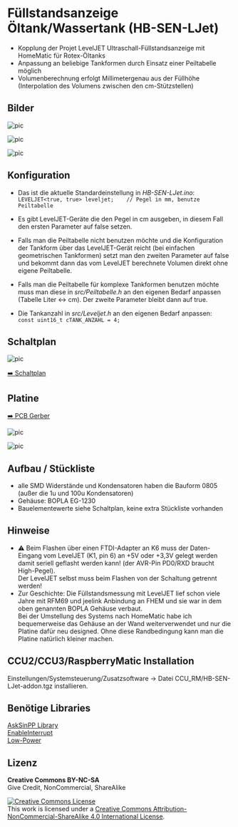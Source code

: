 
# Füllstandsanzeige Öltank/Wassertank (HB-SEN-LJet)

- Kopplung der Projet LevelJET Ultraschall-Füllstandsanzeige mit HomeMatic für Rotex-Öltanks
- Anpassung an beliebige Tankformen durch Einsatz einer Peiltabelle möglich
- Volumenberechnung erfolgt Millimetergenau aus der Füllhöhe (Interpolation des Volumens zwischen den cm-Stützstellen)


## Bilder

![pic](Images/LevelJet_WebUI.jpg)

![pic](Images/HB-SEN-LJet_1.jpg)

![pic](Images/HB-SEN-LJet_2.jpg)


## Konfiguration

- Das ist die aktuelle Standardeinstellung in *HB-SEN-LJet.ino*:<br>
`LEVELJET<true, true> leveljet;    // Pegel in mm, benutze Peiltabelle`

- Es gibt LevelJET-Geräte die den Pegel in cm ausgeben, in diesem Fall den ersten Parameter auf false setzen.

- Falls man die Peiltabelle nicht benutzen möchte und die Konfiguration der Tankform über das LevelJET-Gerät reicht (bei einfachen geometrischen Tankformen) setzt man den zweiten Parameter auf false und bekommt dann das vom LevelJET berechnete Volumen direkt ohne eigene Peiltabelle.

- Falls man die Peiltabelle für komplexe Tankformen benutzen möchte muss man diese in *src/Peiltabelle.h* an den eigenen Bedarf anpassen (Tabelle Liter <-> cm). Der zweite Parameter bleibt dann auf true.

- Die Tankanzahl in *src/Leveljet.h* an den eigenen Bedarf anpassen:<br>
`const uint16_t cTANK_ANZAHL = 4;`


## Schaltplan

![pic](Images/HB-SEN-LJet_Blockschaltbild.png)

[:arrow_right: Schaltplan](PCB/Files/HB-SEN-LJet.pdf)


## Platine

[:arrow_right: PCB Gerber](PCB)

![pic](Images/HB-SEN-LJet_PCB.png)

![pic](Images/HB-SEN-LJet_PCB_Bestellung.png)


## Aufbau / Stückliste

- alle SMD Widerstände und Kondensatoren haben die Bauform 0805 (außer die 1u und 100u Kondensatoren)
- Gehäuse: BOPLA EG-1230
- Bauelementewerte siehe Schaltplan, keine extra Stückliste vorhanden


## Hinweise

- :warning: Beim Flashen über einen FTDI-Adapter an K6 muss der Daten-Eingang vom LevelJET (K1, pin 6) an +5V oder +3,3V gelegt werden damit seriell geflasht werden kann! (der AVR-Pin PD0/RXD braucht High-Pegel).<br>
  Der LevelJET selbst muss beim Flashen von der Schaltung getrennt werden!
- Zur Geschichte: Die Füllstandsmessung mit LevelJET lief schon viele Jahre mit RFM69 und jeelink Anbindung an FHEM und sie war in dem oben genannten BOPLA Gehäuse verbaut.<br>
  Bei der Umstellung des Systems nach HomeMatic habe ich bequemerweise das Gehäuse an der Wand weiterverwendet und nur die Platine dafür neu designed. Ohne diese Randbedingung kann man die Platine natürlich kleiner machen.


## CCU2/CCU3/RaspberryMatic Installation

Einstellungen/Systemsteuerung/Zusatzsoftware -> Datei CCU_RM/HB-SEN-LJet-addon.tgz installieren.


## Benötige Libraries

[AskSinPP Library](https://github.com/pa-pa/AskSinPP)</br>
[EnableInterrupt](https://github.com/GreyGnome/EnableInterrupt)</br>
[Low-Power](https://github.com/rocketscream/Low-Power)


## Lizenz

**Creative Commons BY-NC-SA**<br>
Give Credit, NonCommercial, ShareAlike

<a rel="license" href="http://creativecommons.org/licenses/by-nc-sa/4.0/"><img alt="Creative Commons License" style="border-width:0" src="https://i.creativecommons.org/l/by-nc-sa/4.0/88x31.png" /></a><br />This work is licensed under a <a rel="license" href="http://creativecommons.org/licenses/by-nc-sa/4.0/">Creative Commons Attribution-NonCommercial-ShareAlike 4.0 International License</a>.
